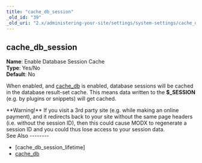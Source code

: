 ```yaml
---
title: "cache_db_session"
_old_id: "39"
_old_uri: "2.x/administering-your-site/settings/system-settings/cache_db_session"
---
```


cache\_db\_session
------------------

**Name**: Enable Database Session Cache   
**Type**: Yes/No   
**Default**: No

When enabled, and [cache\_db](administering-your-site/settings/system-settings/cache_db "cache_db") is enabled, database sessions will be cached in the database result-set cache. This means data written to the **$\_SESSION** (e.g. by plugins or snippets) will get cached.

<div class="warning">**Warning!**  
If you visit a 3rd party site (e.g. while making an online payment), and it redirects back to your site without the same page headers (i.e. without the session ID), then this could cause MODX to regenerate a session ID and you could thus lose access to your session data.</div>See Also
--------

- <span class="error">\[cache\_db\_session\_lifetime\]</span>
- [cache\_db](administering-your-site/settings/system-settings/cache_db "cache_db")
